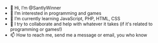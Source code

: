 - 👋 Hi, I’m @SantlyWinner 
- 👀 I’m interested in programming and games 
- 🌱 I’m currently learning JavaScript, PHP, HTML, CSS
- 💞️ I try to collaborate and help with whatever it takes (if it's related to programming or games!) 
- 📫 How to reach me, send me a message or email, you who know 

<!---
SantlyWinner/SantlyWinner is a ✨ special ✨ repository because its `README.md` (this file) appears on your GitHub profile.
You can click the Preview link to take a look at your changes.
--->

